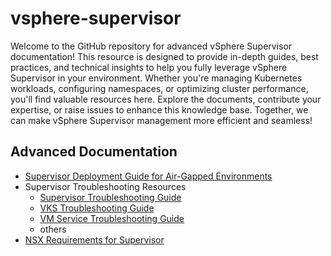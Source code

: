 # vsphere-supervisor

Welcome to the GitHub repository for advanced vSphere Supervisor documentation! This resource is designed to provide in-depth guides, best practices, and technical insights to help you fully leverage vSphere Supervisor in your environment. Whether you're managing Kubernetes workloads, configuring namespaces, or optimizing cluster performance, you'll find valuable resources here. Explore the documents, contribute your expertise, or raise issues to enhance this knowledge base. Together, we can make vSphere Supervisor management more efficient and seamless!


## Advanced Documentation
* [Supervisor Deployment Guide for Air-Gapped Environments](/air-gapped)
* Supervisor Troubleshooting Resources
  * [Supervisor Troubleshooting Guide](/supervisor-troubleshooting/README.md)
  * [VKS Troubleshooting Guide](/vks-troubleshooting/README.md)
  * [VM Service Troubleshooting Guide](/vm-service-troubleshooting/README.md)
  * others
* [NSX Requirements for Supervisor](/nsx-requirements/README.md)


